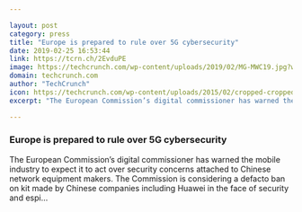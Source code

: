 ```yaml
---

layout: post
category: press
title: "Europe is prepared to rule over 5G cybersecurity"
date: 2019-02-25 16:53:44
link: https://tcrn.ch/2EvduPE
image: https://techcrunch.com/wp-content/uploads/2019/02/MG-MWC19.jpg?w=598
domain: techcrunch.com
author: "TechCrunch"
icon: https://techcrunch.com/wp-content/uploads/2015/02/cropped-cropped-favicon-gradient.png?w=180
excerpt: "The European Commission’s digital commissioner has warned the mobile industry to expect it to act over security concerns attached to Chinese network equipment makers. The Commission is considering a defacto ban on kit made by Chinese companies including Huawei in the face of security and espi…"

---
```


### Europe is prepared to rule over 5G cybersecurity

The European Commission’s digital commissioner has warned the mobile industry to expect it to act over security concerns attached to Chinese network equipment makers. The Commission is considering a defacto ban on kit made by Chinese companies including Huawei in the face of security and espi…